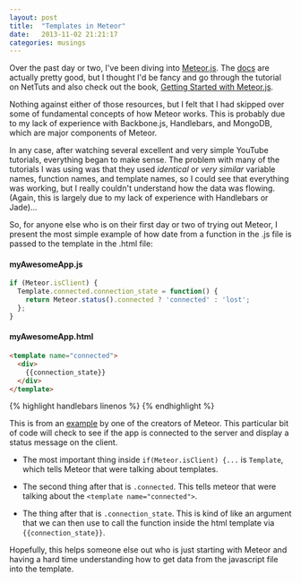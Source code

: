 ```yaml
---
layout: post
title:  "Templates in Meteor"
date:   2013-11-02 21:21:17
categories: musings
---
```



Over the past day or two, I've been diving into [Meteor.js](http://www.meteor.com). The [docs](http://docs.meteor.com/) are actually pretty good, but I thought I'd be fancy and go through the tutorial on NetTuts and also check out the book, [Getting Started with Meteor.js](http://www.packtpub.com/getting-started-with-meteor-javascript-framework/book).

Nothing against either of those resources, but I felt that I had skipped over some of fundamental concepts of how Meteor works. This is probably due to my lack of experience with Backbone.js, Handlebars, and MongoDB, which are major components of Meteor.

In any case, after watching several excellent and very simple YouTube tutorials, everything began to make sense. The problem with many of the tutorials I was using was that they used *identical* or *very similar* variable names, function names, and template names, so I could see that everything was working, but I really couldn't understand how the data was flowing. (Again, this is largely due to my lack of experience with Handlebars or Jade)...

So, for anyone else who is on their first day or two of trying out Meteor, I present the most simple example of how date from a function in the .js file is passed to the template in the .html file:

#### myAwesomeApp.js

```javascript
if (Meteor.isClient) {
  Template.connected.connection_state = function() {
    return Meteor.status().connected ? 'connected' : 'lost';
  };
}
```

#### myAwesomeApp.html

```html
<template name="connected">
  <div>
    {{connection_state}}
  </div>
</template>
```

{% highlight handlebars linenos %}
<template name="connected">
  <div>
    {{connection_state}}
  </div>
</template>
{% endhighlight %}

This is from an [example](http://youtu.be/HAcN3JyQoyY) by one of the creators of Meteor. This particular bit of code will check to see if the app is connected to the server and display a status message on the client.

* The most important thing inside `if(Meteor.isClient) {...` is `Template`, which tells Meteor that were talking about templates.

* The second thing after that is `.connected`. This tells meteor that were talking about the `<template name="connected">`.

* The thing after that is `.connection_state`. This is kind of like an argument that we can then use to call the function inside the html template via `{{connection_state}}`.

Hopefully, this helps someone else out who is just starting with Meteor and having a hard time understanding how to get data from the javascript file into the template.